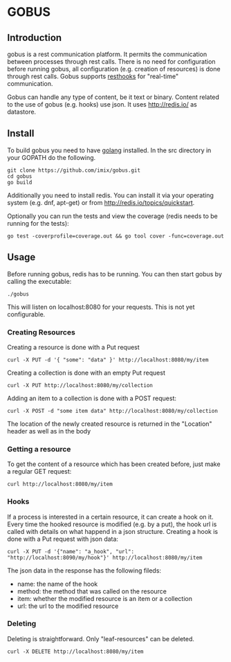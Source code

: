 # GOBUS
## Introduction
gobus is a rest communication platform. It permits the communication between processes through rest calls. There is no need for configuration before running gobus, all configuration (e.g. creation of resources) is done through rest calls. Gobus supports [resthooks](http://resthooks.org/) for "real-time" communication.

Gobus can handle any type of content, be it text or binary. Content related to the use of gobus (e.g. hooks) use json. It uses http://redis.io/ as datastore.

## Install
To build gobus you need to have [golang](https://golang.org/) installed. In the src directory in your GOPATH do the following.
```
git clone https://github.com/imix/gobus.git
cd gobus
go build
```
Additionally you need to install redis. You can install it via your operating system (e.g. dnf, apt-get) or from http://redis.io/topics/quickstart.

Optionally you can run the tests and view the coverage (redis needs to be running for the tests):
```
go test -coverprofile=coverage.out && go tool cover -func=coverage.out
```

## Usage
Before running gobus, redis has to be running. You can then start gobus by calling the executable:
```
./gobus
```
This will listen on localhost:8080 for your requests. This is not yet configurable.

### Creating Resources
Creating a resource is done with a Put request
```
curl -X PUT -d '{ "some": "data" }' http://localhost:8080/my/item
```

Creating a collection is done with an empty Put request
```
curl -X PUT http://localhost:8080/my/collection
```

Adding an item to a collection is done with a POST request:
```
curl -X POST -d "some item data" http://localhost:8080/my/collection
```
The location of the newly created resource is returned in the "Location" header as well as in the body

### Getting a resource
To get the content of a resource which has been created before, just make a regular GET request:
```
curl http://localhost:8080/my/item
```

### Hooks
If a process is interested in a certain resource, it can create a hook on it. Every time the hooked resource is modified (e.g. by a put), the hook url is called with details on what happend in a json structure.
Creating a hook is done with a Put request with json data:
```
curl -X PUT -d '{"name": "a_hook", "url": "http://localhost:8090/my/hook"}' http://localhost:8080/my/item
```
The json data in the response has the following fileds:
  * name: the name of the hook
  * method: the method that was called on the resource
  * item: whether the modified resource is an item or a collection
  * url: the url to the modified resource


### Deleting
Deleting is straightforward. Only "leaf-resources" can be deleted.
```
curl -X DELETE http://localhost:8080/my/item
```

